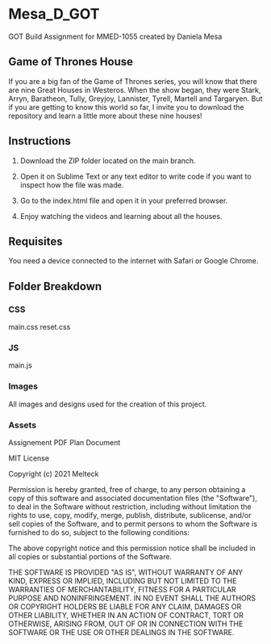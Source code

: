 # Mesa_D_GOT
GOT Build Assignment for MMED-1055 created by Daniela Mesa



## Game of Thrones House
If you are a big fan of the Game of Thrones series, you will know that there are nine Great Houses in Westeros. When the show began, they were Stark, Arryn, Baratheon, Tully, Greyjoy, Lannister, Tyrell, Martell and Targaryen. But if you are getting to know this world so far, I invite you to download the repository and learn a little more about these nine houses!

## Instructions

1. Download the ZIP folder located on the main branch.

2. Open it on Sublime Text or any text editor to write code if you want to inspect how the file was made.

3. Go to the index.html file and open it in your preferred browser.

4. Enjoy watching the videos and learning about all the houses.

## Requisites 
You need a device connected to the internet with Safari or Google Chrome.



## Folder Breakdown

### CSS 
main.css 
reset.css

### JS 
main.js

### Images 
All images and designs used for the creation of this project.


### Assets
Assignement PDF Plan Document




MIT License

Copyright (c) 2021 Melteck

Permission is hereby granted, free of charge, to any person obtaining a copy of this software and associated documentation files (the "Software"), to deal in the Software without restriction, including without limitation the rights to use, copy, modify, merge, publish, distribute, sublicense, and/or sell copies of the Software, and to permit persons to whom the Software is furnished to do so, subject to the following conditions:

The above copyright notice and this permission notice shall be included in all copies or substantial portions of the Software.

THE SOFTWARE IS PROVIDED "AS IS", WITHOUT WARRANTY OF ANY KIND, EXPRESS OR IMPLIED, INCLUDING BUT NOT LIMITED TO THE WARRANTIES OF MERCHANTABILITY, FITNESS FOR A PARTICULAR PURPOSE AND NONINFRINGEMENT. IN NO EVENT SHALL THE AUTHORS OR COPYRIGHT HOLDERS BE LIABLE FOR ANY CLAIM, DAMAGES OR OTHER LIABILITY, WHETHER IN AN ACTION OF CONTRACT, TORT OR OTHERWISE, ARISING FROM, OUT OF OR IN CONNECTION WITH THE SOFTWARE OR THE USE OR OTHER DEALINGS IN THE SOFTWARE.

 


